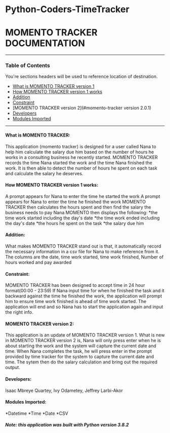 # Python-Coders-TimeTracker
# MOMENTO TRACKER DOCUMENTATION

---

### Table of Contents
You're sections headers will be used to reference location of destination.

- [What is MOMENTO TRACKER version 1](#what-is-momento-tracker)
- [How MOMENTO TRACKER version 1 works](#how-it-works-use)
- [Addition](#addition)
- [Constraint](#constraint)
- [MOMENTO TRACKER version 2](#momento-tracker version 2.0.1)
- [Developers](#developers)
- [Modules Imported](#modules-imported)

---
#### What is MOMENTO TRACKER:
This application (momento tracker) is designed for a user called Nana
to help him calculate the salary due him based on the number of hours he works in a consulting business he recently started.
MOMENTO TRACKER records the time Nana started the work and the time Nana finished the work.
It is then able to detect the number of hours he spent on each task and calculate the salary he deserves.

#### How MOMENTO TRACKER version 1 works:
A prompt appears for Nana to enter the time he started the work
A prompt appears for Nana to enter the time he finished the work
MOMENTO TRACKER then calculates the hours spent and then find the salary the business needs to pay Nana
MOMENTO then displays the following:
    *the time work started including the day's date
	*the time work ended including the day's date
	*the hours he spent on the task
	*the salary due him


#### Addition:
What makes MOMENTO TRACKER stand out is that, it automatically record the necessary information in a csv file for Nana to make reference from it.
The columns are the date, time work started, time work finished, Number of hours worked and pay awarded


#### Constraint:
MOMENTO TRACKER has been designed to accept time in 24 hour format(00:00 - 23:59)
If Nana input time for when he finished the task and it backward against the time he finished the work,
the application will prompt him to ensure time work finished is ahead of time work started.
The application will end and so Nana has to start the application again and input the right info.


#### MOMENTO TRACKER version 2:
This application is an update of MOMENTO TRACKER version 1.
What is new in MOMENTO TRACKER version 2 is, Nana will only press enter when he is about starting the work and the system will capture the current date and time.
When Nana completes the task, he will press enter in the prompt provided by time tracker for the system to capture the current date and time.
The sytem then do the salary calculation and bring out the required output.


#### Developers:
Isaac Mbreye Quartey, 
Ivy Odametey,
Jeffrey Larbi-Akor 


#### Modules Imported:
*Datetime
*Time
*Date
*CSV


##### Note: this application was built with Python version 3.8.2
